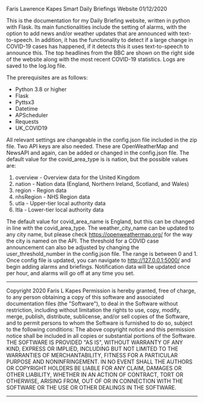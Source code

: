 Faris Lawrence Kapes	Smart Daily Briefings Website	01/12/2020


This is the documentation for my Daily Briefing website, written in python with Flask. Its main functionalities include the setting of alarms, with the option to add news and/or weather updates that are announced with text-to-speech. In addition, it has the functionality to detect if a large change in COVID-19 cases has happened, if it detects this it uses text-to-speech to announce this. The top headlines from the BBC are shown on the right side of the website along with the most recent COVID-19 statistics. Logs are saved to the log.log file.


The prerequisites are as follows:

* Python 3.8 or higher
* Flask
* Pyttsx3
* Datetime
* APScheduler
* Requests
* UK_COVID19


All relevant settings are changeable in the config.json file included in the zip file. Two API keys are also needed. These are OpenWeatherMap and NewsAPI and again, can be added or changed in the config.json file. 
The default value for the covid_area_type is is nation, but the possible values are:

1. overview - Overview data for the United Kingdom
2. nation - Nation data (England, Northern Ireland, Scotland, and Wales)
3. region - Region data
4. nhsRegion - NHS Region data
5. utla - Upper-tier local authority data
6. ltla - Lower-tier local authority data

The default value for covid_area_name is England, but this can be changed in line with the covid_area_type.
The weather_city_name can be updated to any city name, but please check https://openweathermap.org/ for the way the city is named on the API.
The threshold for a COVID case announcement can also be adjusted by changing the user_threshold_number in the config.json file. The range is between 0 and 1.
Once config file is updated, you can navigate to http://127.0.0.1:5000/ and begin adding alarms and briefings. Notification data will be updated once per hour, and alarms will go off at any time you set. 



------------------------------------------------------------------------------------------------------------------------------------------------------------------------------------------------------------------------------------------



Copyright 2020 Faris L Kapes
Permission is hereby granted, free of charge, to any person obtaining a copy of this software and associated documentation files (the "Software"), to deal in the Software without restriction, including without limitation the rights to use, copy, modify, merge, publish, distribute, sublicense, and/or sell copies of the Software, and to permit persons to whom the Software is furnished to do so, subject to the following conditions:
The above copyright notice and this permission notice shall be included in all copies or substantial portions of the Software.
THE SOFTWARE IS PROVIDED "AS IS", WITHOUT WARRANTY OF ANY KIND, EXPRESS OR IMPLIED, INCLUDING BUT NOT LIMITED TO THE WARRANTIES OF MERCHANTABILITY, FITNESS FOR A PARTICULAR PURPOSE AND NONINFRINGEMENT. IN NO EVENT SHALL THE AUTHORS OR COPYRIGHT HOLDERS BE LIABLE FOR ANY CLAIM, DAMAGES OR OTHER LIABILITY, WHETHER IN AN ACTION OF CONTRACT, TORT OR OTHERWISE, ARISING FROM, OUT OF OR IN CONNECTION WITH THE SOFTWARE OR THE USE OR OTHER DEALINGS IN THE SOFTWARE.



------------------------------------------------------------------------------------------------------------------------------------------------------------------------------------------------------------------------------------------
